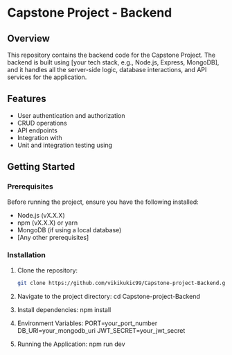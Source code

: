 # Capstone Project - Backend

## Overview

This repository contains the backend code for the Capstone Project. The backend is built using [your tech stack, e.g., Node.js, Express, MongoDB], and it handles all the server-side logic, database interactions, and API services for the application.

## Features

- User authentication and authorization
- CRUD operations 
- API endpoints 
- Integration with 
- Unit and integration testing using 

## Getting Started

### Prerequisites

Before running the project, ensure you have the following installed:

- Node.js (vX.X.X)
- npm (vX.X.X) or yarn
- MongoDB (if using a local database)
- [Any other prerequisites]

### Installation

1. Clone the repository:
   ```bash
   git clone https://github.com/vikikukic99/Capstone-project-Backend.git

2. Navigate to the project directory:
  cd Capstone-project-Backend

3. Install dependencies:
  npm install

4. Environment Variables:
PORT=your_port_number
DB_URI=your_mongodb_uri
JWT_SECRET=your_jwt_secret

5. Running the Application:
  npm run dev

